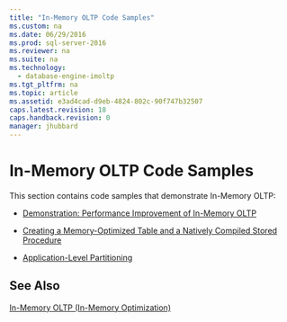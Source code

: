 ```yaml
---
title: "In-Memory OLTP Code Samples"
ms.custom: na
ms.date: 06/29/2016
ms.prod: sql-server-2016
ms.reviewer: na
ms.suite: na
ms.technology: 
  - database-engine-imoltp
ms.tgt_pltfrm: na
ms.topic: article
ms.assetid: e3ad4cad-d9eb-4824-802c-90f747b32507
caps.latest.revision: 18
caps.handback.revision: 0
manager: jhubbard
---
```

# In-Memory OLTP Code Samples
This section contains code samples that demonstrate In-Memory OLTP:  
  
-   [Demonstration: Performance Improvement of In-Memory OLTP](../Topic/Demonstration:%20Performance%20Improvement%20of%20In-Memory%20OLTP.md)  
  
-   [Creating a Memory-Optimized Table and a Natively Compiled Stored Procedure](../../Topics/TopicNameContainA/Creating-a-Memory-Optimized-Table-and-a-Natively-Compiled-Stored-Procedure.md)  
  
-   [Application-Level Partitioning](../../Topics/TopicNameNotContainA/Application-Level-Partitioning.md)  
  
## See Also  
 [In-Memory OLTP (In-Memory Optimization)](../../Topics/TopicNameNotContainA/In-Memory-OLTP--In-Memory-Optimization-.md)